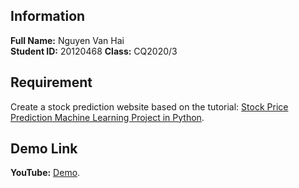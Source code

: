 ## Information

**Full Name:** Nguyen Van Hai  
**Student ID:** 20120468
**Class:** CQ2020/3

## Requirement

Create a stock prediction website based on the tutorial: [Stock Price Prediction Machine Learning Project in Python](https://data-flair.training/blogs/stock-price-prediction-machine-learning-project-in-python/).

## Demo Link

**YouTube:** [Demo](https://youtube.com).
